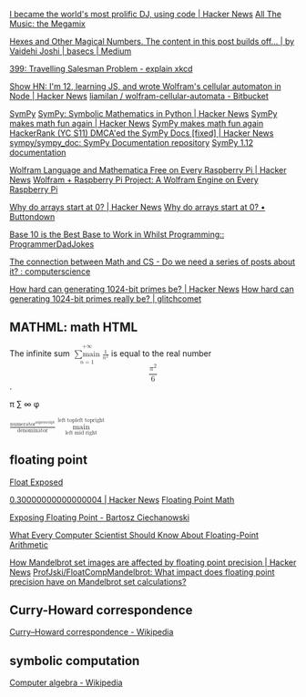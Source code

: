 
[I became the world's most prolific DJ, using code | Hacker News](https://news.ycombinator.com/item?id=30789308)
[All The Music: the Megamix](https://www.royvanrijn.com/blog/2022/03/all-the-music-megamix/)

[Hexes and Other Magical Numbers. The content in this post builds off… | by Vaidehi Joshi | basecs | Medium](https://medium.com/basecs/hexs-and-other-magical-numbers-9785bc26b7ee)

[399: Travelling Salesman Problem - explain xkcd](https://www.explainxkcd.com/wiki/index.php/399:_Travelling_Salesman_Problem)

[Show HN: I'm 12, learning JS, and wrote Wolfram's cellular automaton in Node | Hacker News](https://news.ycombinator.com/item?id=17871313)
[liamilan / wolfram-cellular-automata - Bitbucket](https://bitbucket.org/liamilan/wolfram-cellular-automata/src/master/)

[SymPy](https://www.sympy.org/en/index.html)
[SymPy: Symbolic Mathematics in Python | Hacker News](https://news.ycombinator.com/item?id=39537448)
[SymPy makes math fun again | Hacker News](https://news.ycombinator.com/item?id=34940505)
[SymPy makes math fun again](https://wordsandbuttons.online/sympy_makes_math_fun_again.html)
[HackerRank (YC S11) DMCA'ed the SymPy Docs [fixed] | Hacker News](https://news.ycombinator.com/item?id=31087175)
[sympy/sympy_doc: SymPy Documentation repository](https://github.com/sympy/sympy_doc)
[SymPy 1.12 documentation](https://docs.sympy.org/latest/index.html)

[Wolfram Language and Mathematica Free on Every Raspberry Pi | Hacker News](https://news.ycombinator.com/item?id=34944058)
[Wolfram + Raspberry Pi Project: A Wolfram Engine on Every Raspberry Pi](https://www.wolfram.com/raspberry-pi/)

[Why do arrays start at 0? | Hacker News](https://news.ycombinator.com/item?id=32581721)
[Why do arrays start at 0? • Buttondown](https://buttondown.email/hillelwayne/archive/why-do-arrays-start-at-0/)

[Base 10 is the Best Base to Work in Whilst Programming:: ProgrammerDadJokes](https://www.reddit.com/r/ProgrammerDadJokes/comments/15oeo4y/base_10_is_the_best_base_to_work_in_whilst/)

[The connection between Math and CS - Do we need a series of posts about it? : computerscience](https://old.reddit.com/r/computerscience/comments/zmslx4/the_connection_between_math_and_cs_do_we_need_a/)

[How hard can generating 1024-bit primes be? | Hacker News](https://news.ycombinator.com/item?id=40250519)
[How hard can generating 1024-bit primes really be? | glitchcomet](https://glitchcomet.com/articles/1024-bit-primes/)

## MATHML: math HTML

  The infinite sum
  <math display="inline">
    <mrow>
      <munderover>
        <mo>∑main</mo>
        <mrow>
          <mi>n</mi>
          <mo>=</mo>
          <mn>1</mn>
        </mrow>
        <mrow>
          <mo>+</mo>
          <mn>∞</mn>
        </mrow>
      </munderover>
      <mfrac>
        <mn>1</mn>
        <msup>
          <mi>n</mi>
          <mn>2</mn>
        </msup>
      </mfrac>
    </mrow>
  </math>
  is equal to the real number
  <math display="block">
    <mfrac>
      <msup>
        <mi>π</mi>
        <mn>2</mn>
      </msup>
      <mn>6</mn>
    </mfrac></math>.

π
∑
∞
φ

<math display="inline">
    <mfrac>
        <msup>
            <mi>numerator</mi>
            <mn>superscript</mn>
        </msup>
        <mn>denominator</mn>
    </mfrac>
    <munderover>
        <mo>main</mo>
                <mrow>
                    <mi>left</mi>
                    <mo>mid</mo>
                    <mn>right</mn>
                </mrow>
                <mrow>
                <mi>left</mi>
                    <mo>topleft</mo>
                    <mn>topright</mn>
                </mrow>
</math>

## floating point

[Float Exposed](https://float.exposed/0x2e66)

[0.30000000000000004 | Hacker News](https://news.ycombinator.com/item?id=21686264)
[Floating Point Math](https://0.30000000000000004.com/)

[Exposing Floating Point - Bartosz Ciechanowski](https://ciechanow.ski/exposing-floating-point/)

[What Every Computer Scientist Should Know About Floating-Point Arithmetic](https://docs.oracle.com/cd/E19957-01/806-3568/ncg_goldberg.html)

[How Mandelbrot set images are affected by floating point precision | Hacker News](https://news.ycombinator.com/item?id=39683455)
[ProfJski/FloatCompMandelbrot: What impact does floating point precision have on Mandelbrot set calculations?](https://github.com/ProfJski/FloatCompMandelbrot)

## Curry-Howard correspondence

[Curry–Howard correspondence - Wikipedia](https://en.m.wikipedia.org/wiki/Curry%E2%80%93Howard_correspondence)

## symbolic computation

[Computer algebra - Wikipedia](https://en.m.wikipedia.org/wiki/Computer_algebra)

